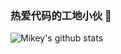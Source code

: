 ### 热爱代码的工地小伙 👋

<!--
**steakliu/steakliu** is a ✨ _special_ ✨ repository because its `README.md` (this file) appears on your GitHub profile.

Here are some ideas to get you started:

- 🔭 I’m currently working on ...
- 🌱 I’m currently learning ...
- 👯 I’m looking to collaborate on ...
- 🤔 I’m looking for help with ...
- 💬 Ask me about ...
- 📫 How to reach me: ...
- 😄 Pronouns: ...
- ⚡ Fun fact: ...
-->


![Mikey's github stats](https://github-readme-stats.vercel.app/api?username=steakliu&theme=vue&show_icons=true)
<!--![](https://github-readme-stats.vercel.app/api/top-langs/?username=steakliu&show_icons=true&layout=compact&theme=vue&hide_border=true&hide=html,css)-->
